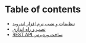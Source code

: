 # Table of contents

* [تنظیمات و  نصب نرم افزار اندروید](README.md)
* [نصب و راه اندازی](nsb-w-rah-andazy.md)
* [REST API ساخت وردپرس](rest-api-sakht-wrdprs.md)

